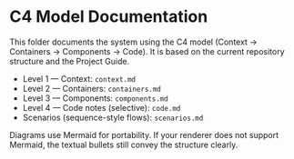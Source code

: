 # C4 Model Documentation

This folder documents the system using the C4 model (Context → Containers → Components → Code). It is based on the current repository structure and the Project Guide.

- Level 1 — Context: `context.md`
- Level 2 — Containers: `containers.md`
- Level 3 — Components: `components.md`
- Level 4 — Code notes (selective): `code.md`
- Scenarios (sequence-style flows): `scenarios.md`

Diagrams use Mermaid for portability. If your renderer does not support Mermaid, the textual bullets still convey the structure clearly.

